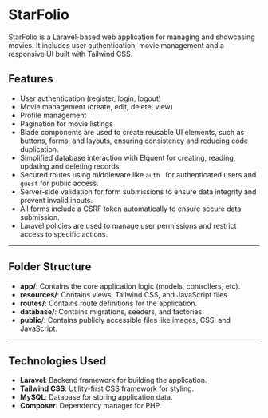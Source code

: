 # StarFolio

StarFolio is a Laravel-based web application for managing and showcasing movies. It includes user authentication, movie management and a responsive UI built with Tailwind CSS.


## Features

- User authentication (register, login, logout)
- Movie management (create, edit, delete, view)
- Profile management
- Pagination for movie listings
- Blade components are used to create reusable UI elements, such as buttons, forms, and layouts, ensuring consistency and reducing code duplication.
- Simplified database interaction with Elquent for creating, reading, updating and deleting records.
- Secured routes using middleware like `auth ` for authenticated users and `guest` for public access.
- Server-side validation for form submissions to ensure data integrity and prevent invalid inputs.
- All forms include a CSRF token automatically to ensure secure data submission.
- Laravel policies are used to manage user permissions and restrict access to specific actions.

---

## Folder Structure

- **app/**: Contains the core application logic (models, controllers, etc).
- **resources/**: Contains views, Tailwind CSS, and JavaScript files.
- **routes/**: Contains route definitions for the application.
- **database/**: Contains migrations, seeders, and factories.
- **public**/: Contains publicly accessible files like images, CSS, and JavaScript.

---

## Technologies Used

- **Laravel**: Backend framework for building the application.
- **Tailwind CSS**: Utility-first CSS framework for styling.
- **MySQL**:  Database for storing application data.
- **Composer**: Dependency manager for PHP.
